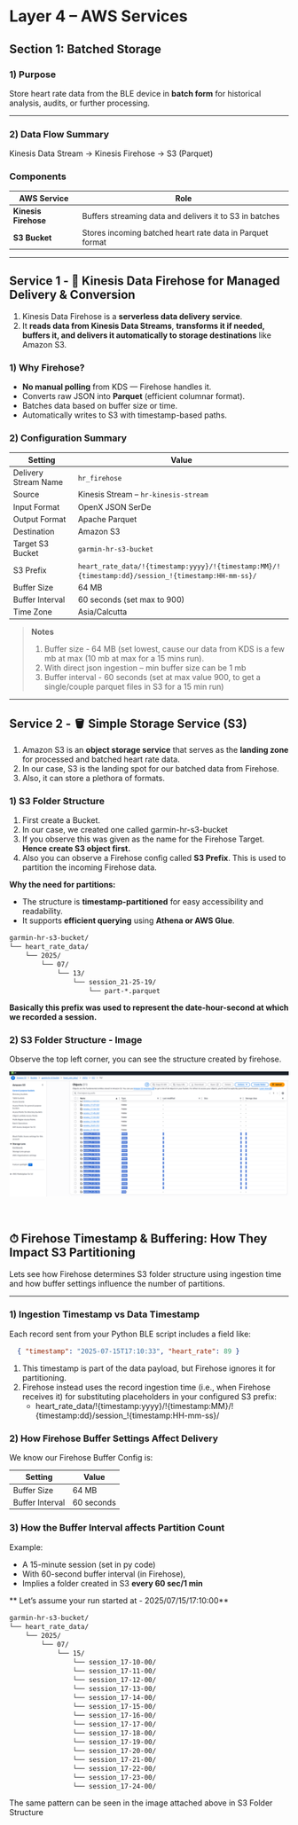 # Layer 4 – AWS Services  

## Section 1: Batched Storage

### 1) Purpose
Store heart rate data from the BLE device in **batch form** for historical analysis, audits, or further processing.

---

### 2) Data Flow Summary

Kinesis Data Stream → Kinesis Firehose → S3 (Parquet)

### Components

| AWS Service           | Role                                                                      |
|-----------------------|---------------------------------------------------------------------------|
| **Kinesis Firehose**  | Buffers streaming data and delivers it to S3 in batches                   |
| **S3 Bucket**         | Stores incoming batched heart rate data in Parquet format                 |

---

## Service 1 - 🚰 Kinesis Data Firehose for Managed Delivery & Conversion

1) Kinesis Data Firehose is a **serverless data delivery service**.
2) It **reads data from Kinesis Data Streams**, **transforms it if needed, buffers it, and delivers it automatically to storage destinations** like Amazon S3.

### 1) Why Firehose?

- **No manual polling** from KDS — Firehose handles it.
- Converts raw JSON into **Parquet** (efficient columnar format).
- Batches data based on buffer size or time.
- Automatically writes to S3 with timestamp-based paths.

### 2) Configuration Summary

| Setting                        | Value                                                                |
|--------------------------------|----------------------------------------------------------------------|
| Delivery Stream Name           | `hr_firehose`                                                        |
| Source                         | Kinesis Stream – `hr-kinesis-stream`                                 |
| Input Format                   | OpenX JSON SerDe                                                     |
| Output Format                  | Apache Parquet                                                       |
| Destination                    | Amazon S3                                                            |
| Target S3 Bucket               | `garmin-hr-s3-bucket`                                                |
| S3 Prefix                      | `heart_rate_data/!{timestamp:yyyy}/!{timestamp:MM}/!{timestamp:dd}/session_!{timestamp:HH-mm-ss}/` |
| Buffer Size                    | 64 MB                                                                |
| Buffer Interval                | 60 seconds (set max to 900)                                          |
| Time Zone                      | Asia/Calcutta                                                        |


> **Notes**
> 1) Buffer size - 64 MB (set lowest, cause our data from KDS is a few mb at max (10 mb at max for a 15 mins run).
> 2) With direct json ingestion – min buffer size can be 1 mb
> 3) Buffer interval - 60 seconds (set at max value 900, to get a single/couple parquet files in S3 for a 15 min run)

---

## Service 2 - 🪣 Simple Storage Service (S3)
1) Amazon S3 is an **object storage service** that serves as the **landing zone** for processed and batched heart rate data.
2) In our case, S3 is the landing spot for our batched data from Firehose.
3) Also, it can store a plethora of formats.

### 1) S3 Folder Structure

1) First create a Bucket.
2) In our case, we created one called garmin-hr-s3-bucket
3) If you observe this was given as the name for the Firehose Target. **Hence create S3 object first.**
4) Also you can observe a Firehose config called **S3 Prefix**. This is used to partition the incoming Firehose data.
   
**Why the need for partitions:**
- The structure is **timestamp-partitioned** for easy accessibility and readability.  
- It supports **efficient querying** using **Athena or AWS Glue**.

```plaintext
garmin-hr-s3-bucket/
└── heart_rate_data/
    └── 2025/
        └── 07/
            └── 13/
                └── session_21-25-19/
                    └── part-*.parquet
```

**Basically this prefix was used to represent the date-hour-second at which we recorded a session.**

### 2) S3 Folder Structure - Image

Observe the top left corner, you can see the structure created by firehose.

![S3 Folder Structure](https://github.com/adiman1/liveheartrate/blob/b9176c37a0a7328327bd0fd3cb86c54ba379116c/Layer%204%20-%20AWS%20Services/images/S3%20Folder%20Structure.png)

&nbsp;

## ⏱ Firehose Timestamp & Buffering: How They Impact S3 Partitioning

Lets see how Firehose determines S3 folder structure using ingestion time and how buffer settings influence the number of partitions.

---

### 1) Ingestion Timestamp vs Data Timestamp

Each record sent from your Python BLE script includes a field like:

```json
  { "timestamp": "2025-07-15T17:10:33", "heart_rate": 89 }
```

1) This timestamp is part of the data payload, but Firehose ignores it for partitioning.
2) Firehose instead uses the record ingestion time (i.e., when Firehose receives it) for substituting placeholders in your configured S3 prefix:
   - heart_rate_data/!{timestamp:yyyy}/!{timestamp:MM}/!{timestamp:dd}/session_!{timestamp:HH-mm-ss}/

### 2) How Firehose Buffer Settings Affect Delivery

We know our Firehose Buffer Config is:

| Setting                        | Value                                                                |
|--------------------------------|----------------------------------------------------------------------|
| Buffer Size                    | 64 MB                                                                |
| Buffer Interval                | 60 seconds                                                           |

### 3) How the Buffer Interval affects Partition Count

Example: 
- A 15-minute session (set in py code)
- With 60-second buffer interval (in Firehose),
- Implies a folder created in S3 **every 60 sec/1 min**

** Let’s assume your run started at - 2025/07/15/17:10:00**

```plaintext
garmin-hr-s3-bucket/
└── heart_rate_data/
    └── 2025/
        └── 07/
            └── 15/
                └── session_17-10-00/
                └── session_17-11-00/
                └── session_17-12-00/
                └── session_17-13-00/
                └── session_17-14-00/
                └── session_17-15-00/
                └── session_17-16-00/
                └── session_17-17-00/
                └── session_17-18-00/
                └── session_17-19-00/
                └── session_17-20-00/
                └── session_17-21-00/
                └── session_17-22-00/
                └── session_17-23-00/
                └── session_17-24-00/
```

The same pattern can be seen in the image attached above in S3 Folder Structure 






